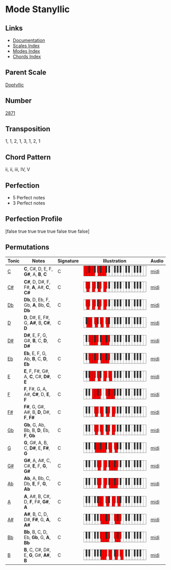 # Mode Stanyllic

## Links

- [Documentation](README.md)
- [Scales Index](Scales.md)
- [Modes Index](Modes.md)
- [Chords Index](Chords.md)

## Parent Scale

[Doptyllic](ScaleDoptyllic.md)

## Number

[2871](https://ianring.com/musictheory/scales/2871)

## Transposition

1, 1, 2, 1, 3, 1, 2, 1

## Chord Pattern

ii, ii, iii, IV, V

## Perfection

- 5 Perfect notes
- 3 Perfect notes

## Perfection Profile

[false true true true true false true false]

## Permutations

| Tonic | Notes | Signature | Illustration | Audio |
|-------|-------|-----------|--------------|-------|
| [C](ModeCNaturalStanyllic.md) | **C**, C#, D, E, F, **G#**, A, **B**, **C** | C | ![CNaturalStanyllic](ModeCNaturalStanyllic.png) | [midi](https://github.com/edipermadi/music/blob/main/docs/ModeCNaturalStanyllic.mid?raw=true) |
| [C#](ModeCSharpStanyllic.md) | **C#**, D, D#, F, F#, **A**, A#, **C**, **C#** | C | ![CSharpStanyllic](ModeCSharpStanyllic.png) | [midi](https://github.com/edipermadi/music/blob/main/docs/ModeCSharpStanyllic.mid?raw=true) |
| [Db](ModeDFlatStanyllic.md) | **Db**, D, Eb, F, Gb, **A**, Bb, **C**, **Db** | C | ![DFlatStanyllic](ModeDFlatStanyllic.png) | [midi](https://github.com/edipermadi/music/blob/main/docs/ModeDFlatStanyllic.mid?raw=true) |
| [D](ModeDNaturalStanyllic.md) | **D**, D#, E, F#, G, **A#**, B, **C#**, **D** | C | ![DNaturalStanyllic](ModeDNaturalStanyllic.png) | [midi](https://github.com/edipermadi/music/blob/main/docs/ModeDNaturalStanyllic.mid?raw=true) |
| [D#](ModeDSharpStanyllic.md) | **D#**, E, F, G, G#, **B**, C, **D**, **D#** | C | ![DSharpStanyllic](ModeDSharpStanyllic.png) | [midi](https://github.com/edipermadi/music/blob/main/docs/ModeDSharpStanyllic.mid?raw=true) |
| [Eb](ModeEFlatStanyllic.md) | **Eb**, E, F, G, Ab, **B**, C, **D**, **Eb** | C | ![EFlatStanyllic](ModeEFlatStanyllic.png) | [midi](https://github.com/edipermadi/music/blob/main/docs/ModeEFlatStanyllic.mid?raw=true) |
| [E](ModeENaturalStanyllic.md) | **E**, F, F#, G#, A, **C**, C#, **D#**, **E** | C | ![ENaturalStanyllic](ModeENaturalStanyllic.png) | [midi](https://github.com/edipermadi/music/blob/main/docs/ModeENaturalStanyllic.mid?raw=true) |
| [F](ModeFNaturalStanyllic.md) | **F**, F#, G, A, A#, **C#**, D, **E**, **F** | C | ![FNaturalStanyllic](ModeFNaturalStanyllic.png) | [midi](https://github.com/edipermadi/music/blob/main/docs/ModeFNaturalStanyllic.mid?raw=true) |
| [F#](ModeFSharpStanyllic.md) | **F#**, G, G#, A#, B, **D**, D#, **F**, **F#** | C | ![FSharpStanyllic](ModeFSharpStanyllic.png) | [midi](https://github.com/edipermadi/music/blob/main/docs/ModeFSharpStanyllic.mid?raw=true) |
| [Gb](ModeGFlatStanyllic.md) | **Gb**, G, Ab, Bb, B, **D**, Eb, **F**, **Gb** | C | ![GFlatStanyllic](ModeGFlatStanyllic.png) | [midi](https://github.com/edipermadi/music/blob/main/docs/ModeGFlatStanyllic.mid?raw=true) |
| [G](ModeGNaturalStanyllic.md) | **G**, G#, A, B, C, **D#**, E, **F#**, **G** | C | ![GNaturalStanyllic](ModeGNaturalStanyllic.png) | [midi](https://github.com/edipermadi/music/blob/main/docs/ModeGNaturalStanyllic.mid?raw=true) |
| [G#](ModeGSharpStanyllic.md) | **G#**, A, A#, C, C#, **E**, F, **G**, **G#** | C | ![GSharpStanyllic](ModeGSharpStanyllic.png) | [midi](https://github.com/edipermadi/music/blob/main/docs/ModeGSharpStanyllic.mid?raw=true) |
| [Ab](ModeAFlatStanyllic.md) | **Ab**, A, Bb, C, Db, **E**, F, **G**, **Ab** | C | ![AFlatStanyllic](ModeAFlatStanyllic.png) | [midi](https://github.com/edipermadi/music/blob/main/docs/ModeAFlatStanyllic.mid?raw=true) |
| [A](ModeANaturalStanyllic.md) | **A**, A#, B, C#, D, **F**, F#, **G#**, **A** | C | ![ANaturalStanyllic](ModeANaturalStanyllic.png) | [midi](https://github.com/edipermadi/music/blob/main/docs/ModeANaturalStanyllic.mid?raw=true) |
| [A#](ModeASharpStanyllic.md) | **A#**, B, C, D, D#, **F#**, G, **A**, **A#** | C | ![ASharpStanyllic](ModeASharpStanyllic.png) | [midi](https://github.com/edipermadi/music/blob/main/docs/ModeASharpStanyllic.mid?raw=true) |
| [Bb](ModeBFlatStanyllic.md) | **Bb**, B, C, D, Eb, **Gb**, G, **A**, **Bb** | C | ![BFlatStanyllic](ModeBFlatStanyllic.png) | [midi](https://github.com/edipermadi/music/blob/main/docs/ModeBFlatStanyllic.mid?raw=true) |
| [B](ModeBNaturalStanyllic.md) | **B**, C, C#, D#, E, **G**, G#, **A#**, **B** | C | ![BNaturalStanyllic](ModeBNaturalStanyllic.png) | [midi](https://github.com/edipermadi/music/blob/main/docs/ModeBNaturalStanyllic.mid?raw=true) |
